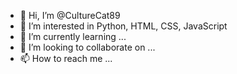 - 👋 Hi, I’m @CultureCat89
- 👀 I’m interested in Python, HTML, CSS, JavaScript
- 🌱 I’m currently learning ...
- 💞️ I’m looking to collaborate on ...
- 📫 How to reach me ...

<!---
CultureCat89/CultureCat89 is a ✨ special ✨ repository because its `README.md` (this file) appears on your GitHub profile.
You can click the Preview link to take a look at your changes.
--->
